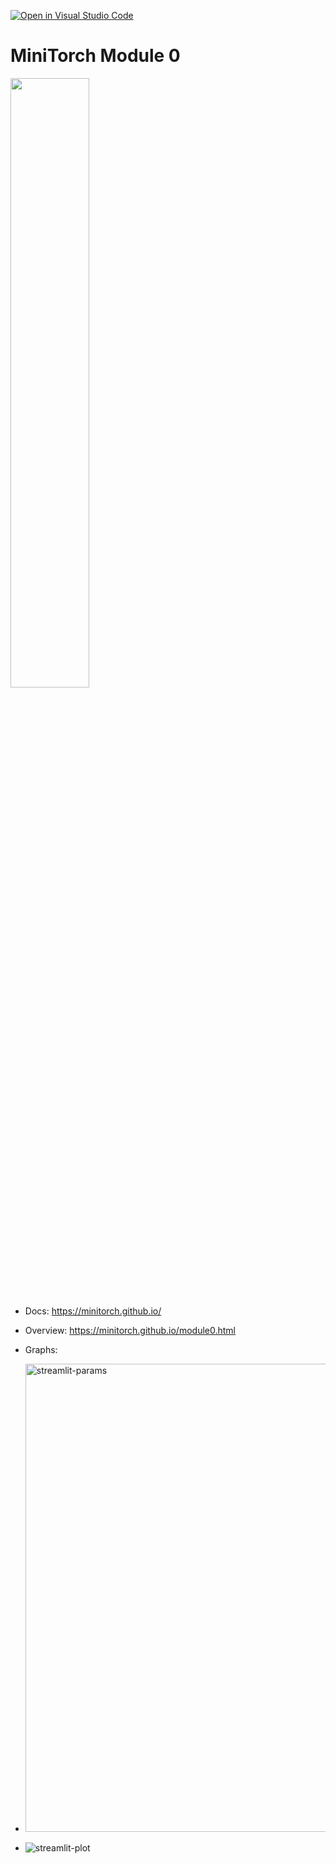 [![Open in Visual Studio Code](https://classroom.github.com/assets/open-in-vscode-718a45dd9cf7e7f842a935f5ebbe5719a5e09af4491e668f4dbf3b35d5cca122.svg)](https://classroom.github.com/online_ide?assignment_repo_id=11608921&assignment_repo_type=AssignmentRepo)
# MiniTorch Module 0

<img src="https://minitorch.github.io/minitorch.svg" width="50%px">

* Docs: https://minitorch.github.io/

* Overview: https://minitorch.github.io/module0.html

* Graphs:
* <img width="749" alt="streamlit-params" src="https://github.com/Cornell-Tech-ML/mle-module-0-Yel3nj/assets/106493434/f159703e-ec53-41c9-8765-9995f7093493">
* ![streamlit-plot](https://github.com/Cornell-Tech-ML/mle-module-0-Yel3nj/assets/106493434/f8488219-d1cb-4819-be83-8f036c8eae9e)

